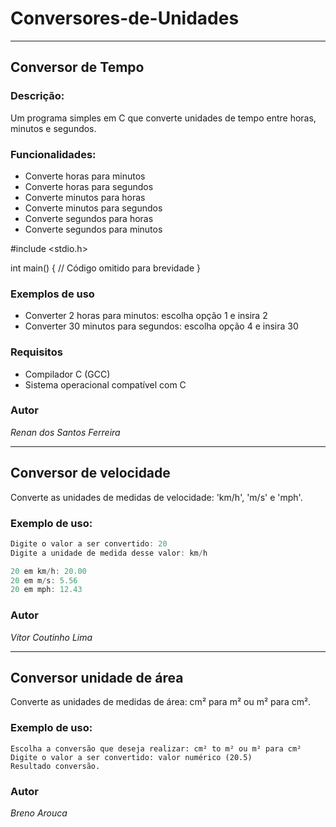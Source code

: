 # Conversores-de-Unidades
<hr>

## Conversor de Tempo

### Descrição:

Um programa simples em C que converte unidades de tempo entre horas, minutos e segundos.

### Funcionalidades:

- Converte horas para minutos
- Converte horas para segundos
- Converte minutos para horas
- Converte minutos para segundos
- Converte segundos para horas
- Converte segundos para minutos

#include <stdio.h>

int main() {
    // Código omitido para brevidade
}


### Exemplos de uso

- Converter 2 horas para minutos: escolha opção 1 e insira 2
- Converter 30 minutos para segundos: escolha opção 4 e insira 30

### Requisitos

- Compilador C (GCC)
- Sistema operacional compatível com C

### Autor

<i>Renan dos Santos Ferreira</i>

<hr>

## Conversor de velocidade

Converte as unidades de medidas de velocidade: 'km/h', 'm/s' e 'mph'.

### Exemplo de uso:
```C
Digite o valor a ser convertido: 20
Digite a unidade de medida desse valor: km/h

20 em km/h: 20.00
20 em m/s: 5.56
20 em mph: 12.43
```

### Autor
<i>Vítor Coutinho Lima</i>

<hr>

## Conversor unidade de área

Converte as unidades de medidas de área: cm² para m² ou m² para cm².

### Exemplo de uso:
```
Escolha a conversão que deseja realizar: cm² to m² ou m² para cm²
Digite o valor a ser convertido: valor numérico (20.5)
Resultado conversão.
```

### Autor
<i>Breno Arouca</i>
